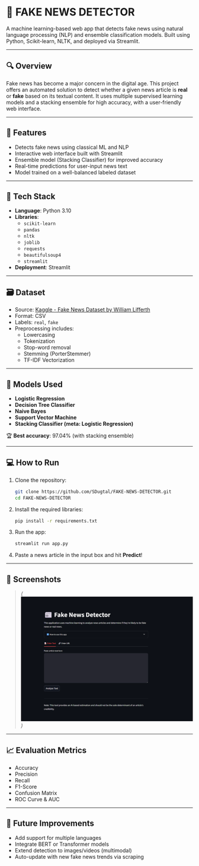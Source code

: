 # 📰 FAKE NEWS DETECTOR

A machine learning-based web app that detects fake news using natural language processing (NLP) and ensemble classification models. Built using Python, Scikit-learn, NLTK, and deployed via Streamlit.

---

## 🔍 Overview

Fake news has become a major concern in the digital age. This project offers an automated solution to detect whether a given news article is **real** or **fake** based on its textual content. It uses multiple supervised learning models and a stacking ensemble for high accuracy, with a user-friendly web interface.

---

## 🚀 Features

- Detects fake news using classical ML and NLP
- Interactive web interface built with Streamlit
- Ensemble model (Stacking Classifier) for improved accuracy
- Real-time predictions for user-input news text
- Model trained on a well-balanced labeled dataset

---

## 🧠 Tech Stack

- **Language**: Python 3.10
- **Libraries**:
  - `scikit-learn`
  - `pandas`
  - `nltk`
  - `joblib`
  - `requests`
  - `beautifulsoup4`
  - `streamlit`
- **Deployment**: Streamlit

---

## 🗃️ Dataset

- Source: [Kaggle - Fake News Dataset by William Lifferth](https://www.kaggle.com/c/fake-news/data)
- Format: CSV
- Labels: `real`, `fake`
- Preprocessing includes:
  - Lowercasing
  - Tokenization
  - Stop-word removal
  - Stemming (PorterStemmer)
  - TF-IDF Vectorization

---

## 🧪 Models Used

- **Logistic Regression**
- **Decision Tree Classifier**
- **Naive Bayes**
- **Support Vector Machine**
- **Stacking Classifier (meta: Logistic Regression)**

🏆 **Best accuracy**: 97.04% (with stacking ensemble)

---

## 💻 How to Run

1. Clone the repository:
    ```bash
    git clone https://github.com/SDugtal/FAKE-NEWS-DETECTOR.git
    cd FAKE-NEWS-DETECTOR
    ```

2. Install the required libraries:
    ```bash
    pip install -r requirements.txt
    ```

3. Run the app:
    ```bash
    streamlit run app.py
    ```

4. Paste a news article in the input box and hit **Predict**!

---

## 📸 Screenshots

> *(![image](image.png))*

---

## 📈 Evaluation Metrics

- Accuracy
- Precision
- Recall
- F1-Score
- Confusion Matrix
- ROC Curve & AUC

---

## 📌 Future Improvements

- Add support for multiple languages
- Integrate BERT or Transformer models
- Extend detection to images/videos (multimodal)
- Auto-update with new fake news trends via scraping
